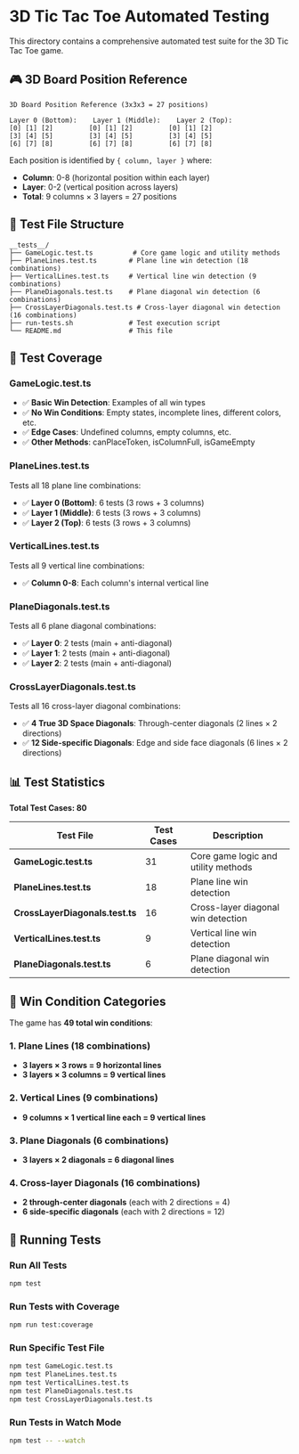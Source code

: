 # 3D Tic Tac Toe Automated Testing

This directory contains a comprehensive automated test suite for the 3D Tic Tac Toe game.

## 🎮 3D Board Position Reference

```
3D Board Position Reference (3x3x3 = 27 positions)

Layer 0 (Bottom):    Layer 1 (Middle):    Layer 2 (Top):
[0] [1] [2]         [0] [1] [2]         [0] [1] [2]
[3] [4] [5]         [3] [4] [5]         [3] [4] [5]
[6] [7] [8]         [6] [7] [8]         [6] [7] [8]
```

Each position is identified by `{ column, layer }` where:

- **Column**: 0-8 (horizontal position within each layer)
- **Layer**: 0-2 (vertical position across layers)
- **Total**: 9 columns × 3 layers = 27 positions

## 📁 Test File Structure

```
__tests__/
├── GameLogic.test.ts          # Core game logic and utility methods
├── PlaneLines.test.ts        # Plane line win detection (18 combinations)
├── VerticalLines.test.ts     # Vertical line win detection (9 combinations)
├── PlaneDiagonals.test.ts    # Plane diagonal win detection (6 combinations)
├── CrossLayerDiagonals.test.ts # Cross-layer diagonal win detection (16 combinations)
├── run-tests.sh              # Test execution script
└── README.md                 # This file
```

## 🧪 Test Coverage

### GameLogic.test.ts

- ✅ **Basic Win Detection**: Examples of all win types
- ✅ **No Win Conditions**: Empty states, incomplete lines, different colors, etc.
- ✅ **Edge Cases**: Undefined columns, empty columns, etc.
- ✅ **Other Methods**: canPlaceToken, isColumnFull, isGameEmpty

### PlaneLines.test.ts

Tests all 18 plane line combinations:

- ✅ **Layer 0 (Bottom)**: 6 tests (3 rows + 3 columns)
- ✅ **Layer 1 (Middle)**: 6 tests (3 rows + 3 columns)
- ✅ **Layer 2 (Top)**: 6 tests (3 rows + 3 columns)

### VerticalLines.test.ts

Tests all 9 vertical line combinations:

- ✅ **Column 0-8**: Each column's internal vertical line

### PlaneDiagonals.test.ts

Tests all 6 plane diagonal combinations:

- ✅ **Layer 0**: 2 tests (main + anti-diagonal)
- ✅ **Layer 1**: 2 tests (main + anti-diagonal)
- ✅ **Layer 2**: 2 tests (main + anti-diagonal)

### CrossLayerDiagonals.test.ts

Tests all 16 cross-layer diagonal combinations:

- ✅ **4 True 3D Space Diagonals**: Through-center diagonals (2 lines × 2 directions)
- ✅ **12 Side-specific Diagonals**: Edge and side face diagonals (6 lines × 2 directions)

## 📊 Test Statistics

**Total Test Cases: 80**

| Test File                       | Test Cases | Description                         |
| ------------------------------- | ---------- | ----------------------------------- |
| **GameLogic.test.ts**           | 31         | Core game logic and utility methods |
| **PlaneLines.test.ts**          | 18         | Plane line win detection            |
| **CrossLayerDiagonals.test.ts** | 16         | Cross-layer diagonal win detection  |
| **VerticalLines.test.ts**       | 9          | Vertical line win detection         |
| **PlaneDiagonals.test.ts**      | 6          | Plane diagonal win detection        |

## 🎯 Win Condition Categories

The game has **49 total win conditions**:

### 1. Plane Lines (18 combinations)

- **3 layers × 3 rows = 9 horizontal lines**
- **3 layers × 3 columns = 9 vertical lines**

### 2. Vertical Lines (9 combinations)

- **9 columns × 1 vertical line each = 9 vertical lines**

### 3. Plane Diagonals (6 combinations)

- **3 layers × 2 diagonals = 6 diagonal lines**

### 4. Cross-layer Diagonals (16 combinations)

- **2 through-center diagonals** (each with 2 directions = 4)
- **6 side-specific diagonals** (each with 2 directions = 12)

## 🚀 Running Tests

### Run All Tests

```bash
npm test
```

### Run Tests with Coverage

```bash
npm run test:coverage
```

### Run Specific Test File

```bash
npm test GameLogic.test.ts
npm test PlaneLines.test.ts
npm test VerticalLines.test.ts
npm test PlaneDiagonals.test.ts
npm test CrossLayerDiagonals.test.ts
```

### Run Tests in Watch Mode

```bash
npm test -- --watch
```
